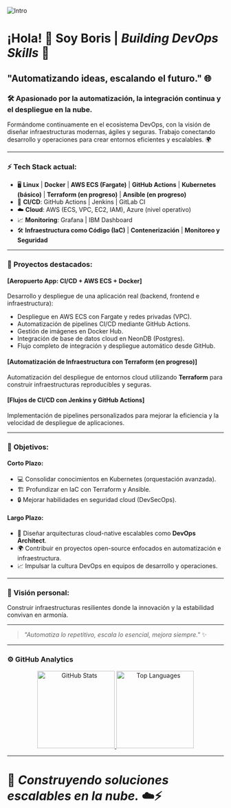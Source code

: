 <!--![Intro](https://media.licdn.com/dms/image/v2/D4E22AQG-4AuEEwG0IA/feedshare-shrink_800/feedshare-shrink_800/0/1728303442346?e=1736380800&v=beta&t=aZc1WGUT8YS2p--3K5L09_3Ew-gnqfHrrIuy28spYJc) -->
![Intro](https://i.pinimg.com/originals/72/e9/c3/72e9c33f3327bfb2485c80b3188e41fb.gif)
# ¡Hola! 👋 Soy **Boris** | *Building DevOps Skills* 🚀

## "Automatizando ideas, escalando el futuro." 🌐

### 🛠️ **Apasionado por la automatización, la integración continua y el despliegue en la nube.**  
Formándome continuamente en el ecosistema DevOps, con la visión de diseñar infraestructuras modernas, ágiles y seguras. Trabajo conectando desarrollo y operaciones para crear entornos eficientes y escalables. 🌍

---

### ⚡ **Tech Stack actual:**

- 🖥️ **Linux** | **Docker** | **AWS ECS (Fargate)** | **GitHub Actions** | **Kubernetes (básico)** | **Terraform (en progreso)** | **Ansible (en progreso)**
- 🔄 **CI/CD**: GitHub Actions | Jenkins | GitLab CI
- ☁️ **Cloud**: AWS (ECS, VPC, EC2, IAM), Azure (nivel operativo)
- 📈 **Monitoring**: Grafana | IBM Dashboard
- 🛠️ **Infraestructura como Código (IaC)** | **Contenerización** | **Monitoreo y Seguridad**

---

### 🚀 **Proyectos destacados:**

#### [Aeropuerto App: CI/CD + AWS ECS + Docker]
Desarrollo y despliegue de una aplicación real (backend, frontend e infraestructura):
- Despliegue en AWS ECS con Fargate y redes privadas (VPC).
- Automatización de pipelines CI/CD mediante GitHub Actions.
- Gestión de imágenes en Docker Hub.
- Integración de base de datos cloud en NeonDB (Postgres).
- Flujo completo de integración y despliegue automático desde GitHub.

#### [Automatización de Infraestructura con Terraform (en progreso)]
Automatización del despliegue de entornos cloud utilizando **Terraform** para construir infraestructuras reproducibles y seguras.

#### [Flujos de CI/CD con Jenkins y GitHub Actions]
Implementación de pipelines personalizados para mejorar la eficiencia y la velocidad de despliegue de aplicaciones.

---

### 🎯 **Objetivos:**

#### Corto Plazo:
- 💻 Consolidar conocimientos en Kubernetes (orquestación avanzada).
- 🏗️ Profundizar en IaC con Terraform y Ansible.
- 🔒 Mejorar habilidades en seguridad cloud (DevSecOps).

#### Largo Plazo:
- 🚀 Diseñar arquitecturas cloud-native escalables como **DevOps Architect**.
- 🌍 Contribuir en proyectos open-source enfocados en automatización e infraestructura.
- 📈 Impulsar la cultura DevOps en equipos de desarrollo y operaciones.

---

### 🌱 **Visión personal:**  
Construir infraestructuras resilientes donde la innovación y la estabilidad convivan en armonía.

---

> *"Automatiza lo repetitivo, escala lo esencial, mejora siempre."* ✨

---

### ⚙️ GitHub Analytics

<p align="center">
  <a href="https://github.com/borizSam">
    <img height="180em" src="https://github-readme-stats-eight-theta.vercel.app/api?username=borizSam&show_icons=true&theme=algolia&include_all_commits=true&count_private=true" alt="GitHub Stats"/>
    <img height="180em" src="https://github-readme-stats-eight-theta.vercel.app/api/top-langs/?username=borizSam&layout=compact&langs_count=8&theme=algolia" alt="Top Languages"/>
  </a>
</p>

---

# 🚀 *Construyendo soluciones escalables en la nube.* ☁️⚡

